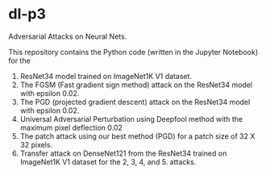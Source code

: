 # dl-p3
Adversarial Attacks on Neural Nets.

This repository contains the Python code (written in the Jupyter Notebook) for the 

1. ResNet34 model trained on ImageNet1K V1 dataset.
2. The FGSM (Fast gradient sign method) attack on the  ResNet34 model with epsilon 0.02.
3. The PGD (projected gradient descent) attack on the ResNet34 model with epsilon 0.02.
4. Universal Adversarial Perturbation using Deepfool method with the maximum pixel deflection 0.02
5. The patch attack using our best method (PGD) for a patch size of 32 X 32 pixels.
6. Transfer attack on DenseNet121 from the ResNet34 trained on ImageNet1K V1 dataset for the 2, 3, 4, and 5. attacks.



